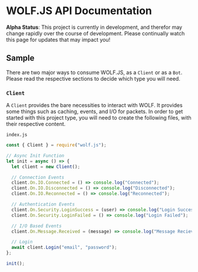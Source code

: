 # WOLF.JS API Documentation

**Alpha Status**: This project is currently in development, and therefor may change rapidly over the course of development. Please continually watch this page for updates that may impact you!

## Sample

There are two major ways to consume WOLF.JS, as a `Client` or as a `Bot`. Please read the respective sections to decide which type you will need.

### `Client`

A `Client` provides the bare necessities to interact with WOLF. It provides some things such as caching, events, and I/O for packets. In order to get started with this project type, you will need to create the following files, with their respective content.

`index.js`

```js
const { Client } = require("wolf.js");

// Async Init Function
let init = async () => {
  let client = new Client();

  // Connection Events
  client.On.IO.Connected = () => console.log("Connected");
  client.On.IO.Disconnected = () => console.log("Disconnected");
  client.On.IO.Reconnected = () => console.log("Reconnected");

  // Authentication Events
  client.On.Security.LoginSuccess = (user) => console.log("Login Success");
  client.On.Security.LoginFailed = () => console.log("Login Failed");

  // I/O Based Events
  client.On.Message.Received = (message) => console.log("Message Recieved");

  // Login
  await client.Login("email", "password");
};

init();
```
